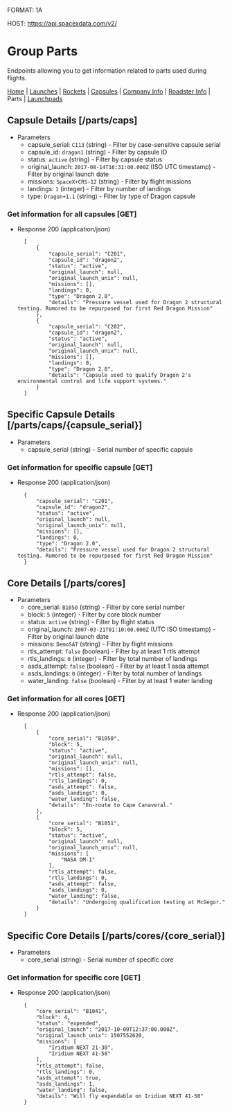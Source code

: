 FORMAT: 1A

HOST: https://api.spacexdata.com/v2/

# Group Parts

Endpoints allowing you to get information related to parts used during flights.

[Home](https://github.com/r-spacex/SpaceX-API/blob/master/docs/home.md) | [Launches](https://github.com/r-spacex/SpaceX-API/blob/master/docs/launches.md) | [Rockets](https://github.com/r-spacex/SpaceX-API/blob/master/docs/rocket.md) | [Capsules](https://github.com/r-spacex/SpaceX-API/blob/master/docs/capsule.md) | [Company Info](https://github.com/r-spacex/SpaceX-API/blob/master/docs/company_info.md) | [Roadster Info](https://github.com/r-spacex/SpaceX-API/blob/master/docs/roadster.md) | Parts | [Launchpads](https://github.com/r-spacex/SpaceX-API/blob/master/docs/launchpad.md)

## Capsule Details [/parts/caps]

+ Parameters
    + capsule_serial: `C113` (string) - Filter by case-sensitive capsule serial
    + capsule_id: `dragon1` (string) - Filter by capsule ID
    + status: `active` (string) - Filter by capsule status
    + original_launch: `2017-08-14T16:31:00.000Z` (ISO UTC timestamp) - Filter by original launch date
    + missions: `SpaceX+CRS-12` (string) - Filter by flight missions
    + landings: `1` (integer) - Filter by number of landings
    + type: `Dragon+1.1` (string) - Filter by type of Dragon capsule

### Get information for all capsules [GET]

+ Response 200 (application/json)

        [
            {
                "capsule_serial": "C201",
                "capsule_id": "dragon2",
                "status": "active",
                "original_launch": null,
                "original_launch_unix": null,
                "missions": [],
                "landings": 0,
                "type": "Dragon 2.0",
                "details": "Pressure vessel used for Dragon 2 structural testing. Rumored to be repurposed for first Red Dragon Mission"
            },
            {
                "capsule_serial": "C202",
                "capsule_id": "dragon2",
                "status": "active",
                "original_launch": null,
                "original_launch_unix": null,
                "missions": [],
                "landings": 0,
                "type": "Dragon 2.0",
                "details": "Capsule used to qualify Dragon 2's environmental control and life support systems."
            }
        ]

## Specific Capsule Details [/parts/caps/{capsule_serial}]

+ Parameters
    + capsule_serial (string) - Serial number of specific capsule

### Get information for specific capsule [GET]

+ Response 200 (application/json)

        {
            "capsule_serial": "C201",
            "capsule_id": "dragon2",
            "status": "active",
            "original_launch": null,
            "original_launch_unix": null,
            "missions": [],
            "landings": 0,
            "type": "Dragon 2.0",
            "details": "Pressure vessel used for Dragon 2 structural testing. Rumored to be repurposed for first Red Dragon Mission"
        }

## Core Details [/parts/cores]

+ Parameters
    + core_serial: `B1050` (string) - Filter by core serial number
    + block: `5` (integer) - Filter by core block number
    + status: `active` (string) - Filter by flight status
    + original_launch: `2007-03-21T01:10:00.000Z` (UTC ISO timestamp) - Filter by original launch date
    + missions: `DemoSAT` (string) - Filter by flight missions
    + rtls_attempt: `false` (boolean) - Filter by at least 1 rtls attempt
    + rtls_landings: `0` (integer) - Filter by total number of landings
    + asds_attempt: `false` (boolean) - Filter by at least 1 asda attempt
    + asds_landings: `0` (integer) - Filter by total number of landings
    + water_landing: `false` (boolean) - Filter by at least 1 water landing

### Get information for all cores [GET]

+ Response 200 (application/json)

        [
            {
                "core_serial": "B1050",
                "block": 5,
                "status": "active",
                "original_launch": null,
                "original_launch_unix": null,
                "missions": [],
                "rtls_attempt": false,
                "rtls_landings": 0,
                "asds_attempt": false,
                "asds_landings": 0,
                "water_landing": false,
                "details": "En-route to Cape Canaveral."
            },
            {
                "core_serial": "B1051",
                "block": 5,
                "status": "active",
                "original_launch": null,
                "original_launch_unix": null,
                "missions": [
                    "NASA DM-1"
                ],
                "rtls_attempt": false,
                "rtls_landings": 0,
                "asds_attempt": false,
                "asds_landings": 0,
                "water_landing": false,
                "details": "Undergoing qualification testing at McGegor."
            }
        ]

## Specific Core Details [/parts/cores/{core_serial}]

+ Parameters
    + core_serial (string) - Serial number of specific core

### Get information for specific core [GET]

+ Response 200 (application/json)

        {
            "core_serial": "B1041",
            "block": 4,
            "status": "expended",
            "original_launch": "2017-10-09T12:37:00.000Z",
            "original_launch_unix": 1507552620,
            "missions": [
                "Iridium NEXT 21-30",
                "Iridium NEXT 41-50"
            ],
            "rtls_attempt": false,
            "rtls_landings": 0,
            "asds_attempt": true,
            "asds_landings": 1,
            "water_landing": false,
            "details": "Will fly expendable on Iridium NEXT 41-50"
        }